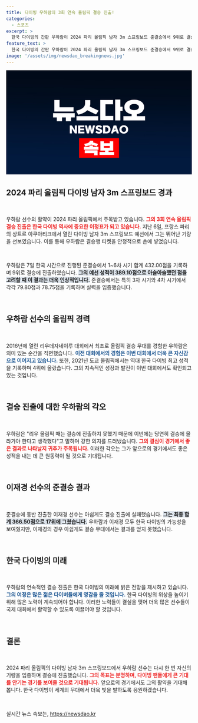 ```yaml
---
title: 다이빙 우하람의 3회 연속 올림픽 결승 진출!
categories:
  - 스포츠
excerpt: >
  한국 다이빙의 간판 우하람이 2024 파리 올림픽 남자 3m 스프링보드 준결승에서 9위로 결승 진출에 성공했습니다! 꾸준한 발전을 보여주는 그의 도전, 과연 결승에서는 어떤 모습을 보여줄까요?
feature_text: >
  한국 다이빙의 간판 우하람이 2024 파리 올림픽 남자 3m 스프링보드 준결승에서 9위로 결승 진출에 성공했습니다! 꾸준한 발전을 보여주는 그의 도전, 과연 결승에서는 어떤 모습을 보여줄까요?
image: '/assets/img/newsdao_breakingnews.jpg'
---
```


<p><img src="/assets/img/newsdao_breakingnews.jpg" alt="ranknews 속보" /></p>

<h2 data-ke-size="size26">2024 파리 올림픽 다이빙 남자 3m 스프링보드 경과</h2>

<p data-ke-size="size16">&nbsp;</p>

<p>우하람 선수의 활약이 2024 파리 올림픽에서 주목받고 있습니다. <b><span style="color: #ee2323;">그의 3회 연속 올림픽 결승 진출은 한국 다이빙 역사에 중요한 이정표가 되고 있습니다.</span></b> 지난 6일, 프랑스 파리의 상트르 아쿠아티크에서 열린 다이빙 남자 3m 스프링보드 예선에서 그는 뛰어난 기량을 선보였습니다. 이를 통해 우하람은 결승행 티켓을 안정적으로 손에 넣었습니다.</p>

<p data-ke-size="size16">&nbsp;</p>

<p>우하람은 7일 한국 시간으로 진행된 준결승에서 1~6차 시기 합계 432.00점을 기록하며 9위로 결승에 진출하였습니다. <b><span style="background-color: #21538527;">그의 예선 성적이 389.10점으로 아슬아슬했던 점을 고려할 때 이 결과는 더욱 인상적입니다.</span></b> 준결승에서는 특히 3차 시기와 4차 시기에서 각각 79.80점과 78.75점을 기록하며 실력을 입증했습니다.</p>

<p data-ke-size="size16">&nbsp;</p>

<h2 data-ke-size="size26">우하람 선수의 올림픽 경력</h2>

<p data-ke-size="size16">&nbsp;</p>

<p>2016년에 열린 리우데자네이루 대회에서 최초로 올림픽 결승 무대를 경험한 우하람은 의미 있는 순간을 직면했습니다. <b><span style="color: #1a5490;">이전 대회에서의 경험은 이번 대회에서 더욱 큰 자신감으로 이어지고 있습니다.</span></b> 또한, 2021년 도쿄 올림픽에서는 역대 한국 다이빙 최고 성적을 기록하며 4위에 올랐습니다. 그의 지속적인 성장과 발전이 이번 대회에서도 확인되고 있는 것입니다.</p>

<p data-ke-size="size16">&nbsp;</p>

<h2 data-ke-size="size26">결승 진출에 대한 우하람의 각오</h2>

<p data-ke-size="size16">&nbsp;</p>

<p>우하람은 "리우 올림픽 때는 결승에 진출하지 못했기 때문에 이번에는 당연히 결승에 올라가야 한다고 생각했다"고 말하며 강한 의지를 드러냈습니다. <b><span style="color: #ee2323;">그의 결심이 경기에서 좋은 결과로 나타날지 귀추가 주목됩니다.</span></b> 이러한 각오는 그가 앞으로의 경기에서도 좋은 성적을 내는 데 큰 원동력이 될 것으로 기대됩니다.</p>

<p data-ke-size="size16">&nbsp;</p>

<h2 data-ke-size="size26">이재경 선수의 준결승 결과</h2>

<p data-ke-size="size16">&nbsp;</p>

<p>준결승에 동반 진출한 이재경 선수는 아쉽게도 결승 진출에 실패했습니다. <b><span style="background-color: #21538527;">그는 최종 합계 366.50점으로 17위에 그쳤습니다.</span></b> 우하람과 이재경 모두 한국 다이빙의 가능성을 보여줬지만, 이재경의 경우 아쉽게도 결승 무대에서는 결과를 얻지 못했습니다.</p>

<p data-ke-size="size16">&nbsp;</p>

<h2 data-ke-size="size26">한국 다이빙의 미래</h2>

<p data-ke-size="size16">&nbsp;</p>

<p>우하람의 연속적인 결승 진출은 한국 다이빙의 미래에 밝은 전망을 제시하고 있습니다. <b><span style="color: #1a5490;">그의 여정은 많은 젊은 다이버들에게 영감을 줄 것입니다.</span></b> 한국 다이빙의 위상을 높이기 위해 많은 노력이 계속되어야 합니다. 이러한 노력들이 결실을 맺어 더욱 많은 선수들이 국제 대회에서 활약할 수 있도록 이끌어야 할 것입니다.</p>

<p data-ke-size="size16">&nbsp;</p>

<h2 data-ke-size="size26">결론</h2>

<p data-ke-size="size16">&nbsp;</p>

<p>2024 파리 올림픽의 다이빙 남자 3m 스프링보드에서 우하람 선수는 다시 한 번 자신의 기량을 입증하며 결승에 진출했습니다. <b><span style="color: #ee2323;">그의 목표는 분명하며, 다이빙 팬들에게 큰 기대를 안기는 경기를 보여줄 것으로 기대됩니다.</span></b> 앞으로의 경기에서도 그의 활약을 기대해 봅니다. 한국 다이빙이 세계의 무대에서 더욱 빛을 발하도록 응원하겠습니다.</p>

<p data-ke-size="size16">&nbsp;</p>
실시간 뉴스 속보는, <a href="https://newsdao.kr" rel="dofollow">https://newsdao.kr</a>


